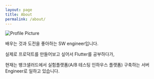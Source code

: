 ```yaml
---
layout: page
title: About
permalink: /about/
---
```



<img src="{{ site.baseurl }}/assets/profile.jpg" title="Profile Picture" class="profile">

배우는 것과 도전을 좋아하는 SW engineer입니다.

실제로 프로덕트를 만들어보고 싶어서 Flutter를 공부하다가,

현재는 뱅크샐러드에서 실험플랫폼(A/B 테스팅 인하우스 플랫폼) 구축하는 서버 Engineer로 일하고 있습니다. 

[Github]: https://github.com/dojinkimm


